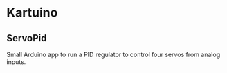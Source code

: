 # Kartuino

## ServoPid

Small Arduino app to run a PID regulator to control four servos from analog inputs.
